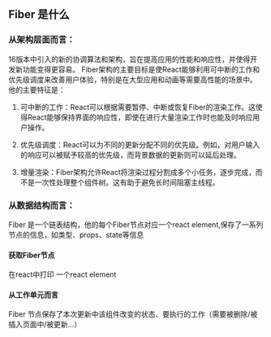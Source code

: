 ## Fiber 是什么
### 从架构层面而言：
16版本中引入的新的协调算法和架构，旨在提高应用的性能和响应性，并使得开发新功能变得更容易。
Fiber架构的主要目标是使React能够利用可中断的工作和优先级调度来改善用户体验，特别是在大型应用和动画等需要高性能的场景中。
他的主要特征是：
1. 可中断的工作：React可以根据需要暂停、中断或恢复Fiber的渲染工作。这使得React能够保持界面的响应性，即使在进行大量渲染工作时也能及时响应用户操作。

2. 优先级调度：React可以为不同的更新分配不同的优先级。例如，对用户输入的响应可以被赋予较高的优先级，而背景数据的更新则可以延后处理。

3. 增量渲染：Fiber架构允许React将渲染过程分割成多个小任务，逐步完成，而不是一次性处理整个组件树。这有助于避免长时间阻塞主线程。

### 从数据结构而言：
Fiber 是一个链表结构，他的每个Fiber节点对应一个react element,保存了一系列节点的信息，如类型、props、state等信息
#### 获取Fiber节点
在react中打印 一个react element


#### 从工作单元而言
Fiber 节点保存了本次更新中该组件改变的状态、要执行的工作（需要被删除/被插入页面中/被更新...）

